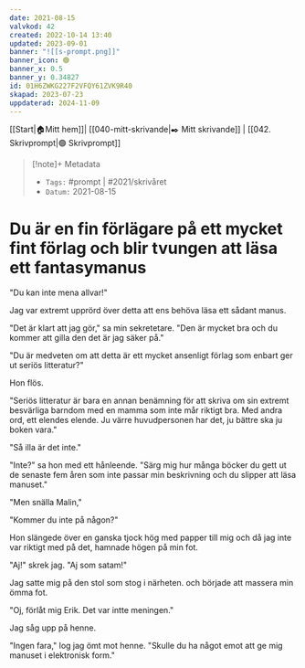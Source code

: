 ```yaml
---
date: 2021-08-15
valvkod: 42
created: 2022-10-14 13:40
updated: 2023-09-01
banner: "![[s-prompt.png]]"
banner_icon: 🟢
banner_x: 0.5
banner_y: 0.34827
id: 01H6ZWKG227F2VFQY61ZVK9R40
skapad: 2023-07-23
uppdaterad: 2024-11-09
---
```

[[Start|🏠Mitt hem]]| [[040-mitt-skrivande|✒️ Mitt skrivande]] | [[042. Skrivprompt|🟢 Skrivprompt]]
> [!note]+ Metadata
> * `Tags:`  #prompt | #2021/skrivåret 
> * `Datum:`  2021-08-15

# Du är en fin förlägare på ett mycket fint förlag och blir tvungen att läsa ett fantasymanus

"Du kan inte mena allvar!"

Jag var extremt upprörd över detta att ens behöva läsa ett sådant manus.

"Det är klart att jag gör," sa min sekretetare. "Den är mycket bra och du kommer att gilla den det är jag säker på."

"Du är medveten om att detta är ett mycket ansenligt förlag som enbart ger ut seriös litteratur?"

Hon flös.

"Seriös litteratur är bara en annan benämning för att skriva om sin extremt besvärliga barndom med en mamma som inte mår riktigt bra. Med andra ord, ett elendes elende. Ju värre huvudpersonen har det, ju bättre ska ju boken vara."

"Så illa är det inte."

"Inte?" sa hon med ett hånleende. "Särg mig hur många böcker du gett ut de senaste fem åren som inte passar min beskrivning och du slipper att läsa manuset."

"Men snälla Malin,"

"Kommer du inte på någon?"

Hon slängede över en ganska tjock hög med papper till mig och då jag inte var riktigt med på det, hamnade högen på min fot.

"Aj!" skrek jag. "Aj som satam!"

Jag satte mig på den stol som stog i närheten. och började att massera min ömma fot.

"Oj, förlåt mig Erik. Det var intte meningen."

Jag såg upp på henne.

"Ingen fara," log jag ömt mot henne. "Skulle du ha något emot att ge mig manuset i elektronisk form."
 